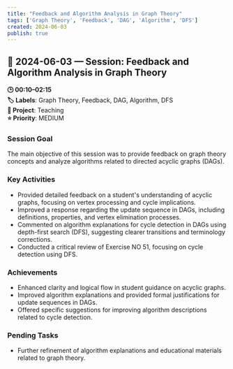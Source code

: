 ```yaml
---
title: "Feedback and Algorithm Analysis in Graph Theory"
tags: ['Graph Theory', 'Feedback', 'DAG', 'Algorithm', 'DFS']
created: 2024-06-03
publish: true
---
```


## 📅 2024-06-03 — Session: Feedback and Algorithm Analysis in Graph Theory

**🕒 00:10–02:15**  
**🏷️ Labels**: Graph Theory, Feedback, DAG, Algorithm, DFS  
**📂 Project**: Teaching  
**⭐ Priority**: MEDIUM  


### Session Goal
The main objective of this session was to provide feedback on graph theory concepts and analyze algorithms related to directed acyclic graphs (DAGs).

### Key Activities
- Provided detailed feedback on a student's understanding of acyclic graphs, focusing on vertex processing and cycle implications.
- Improved a response regarding the update sequence in DAGs, including definitions, properties, and vertex elimination processes.
- Commented on algorithm explanations for cycle detection in DAGs using depth-first search (DFS), suggesting clearer transitions and terminology corrections.
- Conducted a critical review of Exercise NO 51, focusing on cycle detection using DFS.

### Achievements
- Enhanced clarity and logical flow in student guidance on acyclic graphs.
- Improved algorithm explanations and provided formal justifications for update sequences in DAGs.
- Offered specific suggestions for improving algorithm descriptions related to cycle detection.

### Pending Tasks
- Further refinement of algorithm explanations and educational materials related to graph theory.
